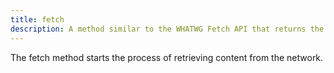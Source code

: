 ```yaml
---
title: fetch
description: A method similar to the WHATWG Fetch API that returns the same Response interface.
---
```


The fetch method starts the process of retrieving content from the network.
